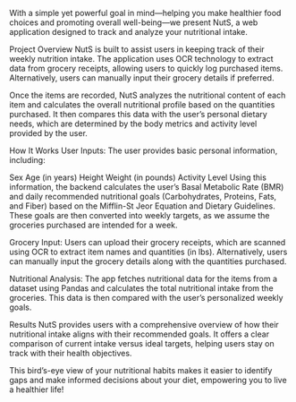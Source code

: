With a simple yet powerful goal in mind—helping you make healthier food choices and promoting overall well-being—we present NutS, a web application designed to track and analyze your nutritional intake.

Project Overview
NutS is built to assist users in keeping track of their weekly nutrition intake. The application uses OCR technology to extract data from grocery receipts, allowing users to quickly log purchased items. Alternatively, users can manually input their grocery details if preferred.

Once the items are recorded, NutS analyzes the nutritional content of each item and calculates the overall nutritional profile based on the quantities purchased. It then compares this data with the user’s personal dietary needs, which are determined by the body metrics and activity level provided by the user.

How It Works
User Inputs:
The user provides basic personal information, including:

Sex
Age (in years)
Height
Weight (in pounds)
Activity Level
Using this information, the backend calculates the user’s Basal Metabolic Rate (BMR) and daily recommended nutritional goals (Carbohydrates, Proteins, Fats, and Fiber) based on the Mifflin-St Jeor Equation and Dietary Guidelines. These goals are then converted into weekly targets, as we assume the groceries purchased are intended for a week.

Grocery Input:
Users can upload their grocery receipts, which are scanned using OCR to extract item names and quantities (in lbs). Alternatively, users can manually input the grocery details along with the quantities purchased.

Nutritional Analysis:
The app fetches nutritional data for the items from a dataset using Pandas and calculates the total nutritional intake from the groceries. This data is then compared with the user’s personalized weekly goals.

Results
NutS provides users with a comprehensive overview of how their nutritional intake aligns with their recommended goals. It offers a clear comparison of current intake versus ideal targets, helping users stay on track with their health objectives.

This bird’s-eye view of your nutritional habits makes it easier to identify gaps and make informed decisions about your diet, empowering you to live a healthier life!
